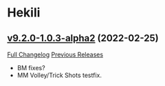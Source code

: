 # Hekili

## [v9.2.0-1.0.3-alpha2](https://github.com/Hekili/hekili/tree/v9.2.0-1.0.3-alpha2) (2022-02-25)
[Full Changelog](https://github.com/Hekili/hekili/compare/v9.2.0-1.0.2...v9.2.0-1.0.3-alpha2) [Previous Releases](https://github.com/Hekili/hekili/releases)

- BM fixes?  
- MM Volley/Trick Shots testfix.  
